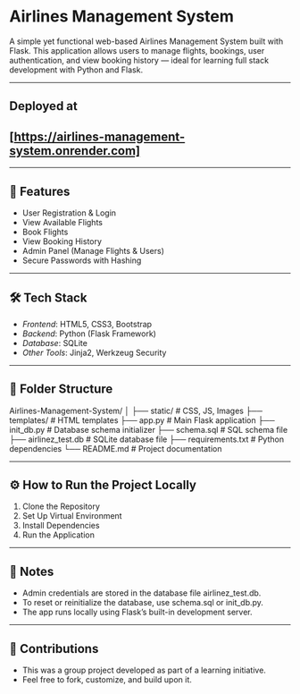 # Airlines Management System

A simple yet functional web-based Airlines Management System built with Flask. This application allows users to manage flights, bookings, user authentication, and view booking history — ideal for learning full stack development with Python and Flask.

---

## Deployed at
## [https://airlines-management-system.onrender.com]

---

## 🚀 Features

- User Registration & Login  
- View Available Flights  
- Book Flights  
- View Booking History  
- Admin Panel (Manage Flights & Users)  
- Secure Passwords with Hashing  

---

## 🛠 Tech Stack

- *Frontend*: HTML5, CSS3, Bootstrap  
- *Backend*: Python (Flask Framework)  
- *Database*: SQLite  
- *Other Tools*: Jinja2, Werkzeug Security  

---

## 📁 Folder Structure

Airlines-Management-System/
│
├── static/                 # CSS, JS, Images
├── templates/              # HTML templates
├── app.py                  # Main Flask application
├── init_db.py              # Database schema initializer
├── schema.sql              # SQL schema file
├── airlinez_test.db        # SQLite database file
├── requirements.txt        # Python dependencies
└── README.md               # Project documentation

---

## ⚙ How to Run the Project Locally

1. Clone the Repository
2. Set Up Virtual Environment
3. Install Dependencies
4. Run the Application

---

## 📌 Notes
- Admin credentials are stored in the database file airlinez_test.db.
- To reset or reinitialize the database, use schema.sql or init_db.py.
- The app runs locally using Flask’s built-in development server.

---

## 🤝 Contributions

- This was a group project developed as part of a learning initiative.
- Feel free to fork, customize, and build upon it.